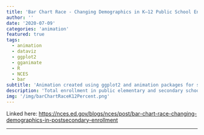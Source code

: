 ```yaml
---
title: 'Bar Chart Race - Changing Demographics in K–12 Public School Enrollment'
author: ''
date: '2020-07-09'
categories: 'animation'
featured: true
tags:
  - animation
  - dataviz
  - ggplot2
  - gganimate
  - R
  - NCES
  - bar
subtitle: 'Animation created using ggplot2 and animation packages for social media distribution'
description: 'Total enrollment in public elementary and secondary schools has grown since 1995, but it has not grown across all racial/ethnic groups. As such, racial/ethnic distributions of public school students across the country have shifted.'
img: '/img/barChartRaceK12Percent.png'
---
```


Linked here:
<https://nces.ed.gov/blogs/nces/post/bar-chart-race-changing-demographics-in-postsecondary-enrollment>

---